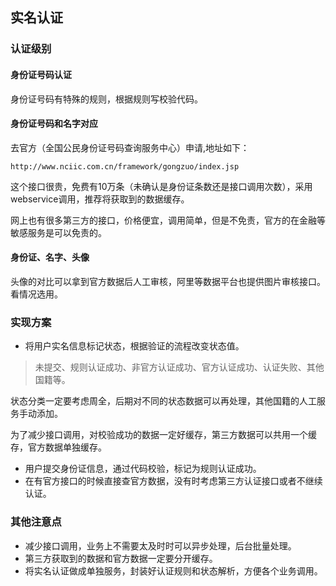 ## 实名认证
### 认证级别
#### 身份证号码认证
身份证号码有特殊的规则，根据规则写校验代码。

#### 身份证号码和名字对应
去官方（全国公民身份证号码查询服务中心）申请,地址如下：
```
http://www.nciic.com.cn/framework/gongzuo/index.jsp
```
这个接口很贵，免费有10万条（未确认是身份证条数还是接口调用次数），采用webservice调用，推荐将获取到的数据缓存。

网上也有很多第三方的接口，价格便宜，调用简单，但是不免责，官方的在金融等敏感服务是可以免责的。

#### 身份证、名字、头像
头像的对比可以拿到官方数据后人工审核，阿里等数据平台也提供图片审核接口。看情况选用。

### 实现方案
- 将用户实名信息标记状态，根据验证的流程改变状态值。
> 未提交、规则认证成功、非官方认证成功、官方认证成功、认证失败、其他国籍等。

状态分类一定要考虑周全，后期对不同的状态数据可以再处理，其他国籍的人工服务手动添加。

为了减少接口调用，对校验成功的数据一定好缓存，第三方数据可以共用一个缓存，官方数据单独缓存。

- 用户提交身份证信息，通过代码校验，标记为规则认证成功。
- 在有官方接口的时候直接查官方数据，没有时考虑第三方认证接口或者不继续认证。

### 其他注意点
- 减少接口调用，业务上不需要太及时时可以异步处理，后台批量处理。
- 第三方获取到的数据和官方数据一定要分开缓存。
- 将实名认证做成单独服务，封装好认证规则和状态解析，方便各个业务调用。

